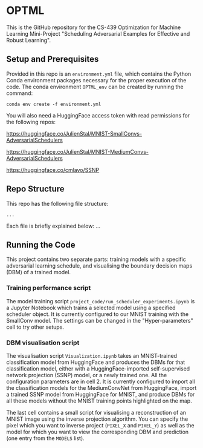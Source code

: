 # OPTML

This is the GitHub repository for the CS-439 Optimization for Machine Learning Mini-Project "Scheduling Adversarial Examples for Effective and Robust Learning".

## Setup and Prerequisites

Provided in this repo is an `environment.yml` file, which contains the Python Conda environment packages necessary for the proper execution of the code. The conda environment `OPTML_env` can be created by running the command:

    conda env create -f environment.yml

You will also need a HuggingFace access token with read permissions for the following repos:

https://huggingface.co/JulienStal/MNIST-SmallConvs-AdversarialSchedulers

https://huggingface.co/JulienStal/MNIST-MediumConvs-AdversarialSchedulers

https://huggingface.co/cmlavo/SSNP

## Repo Structure

This repo has the following file structure:

    ...

Each file is briefly explained below:
...

## Running the Code

This project contains two separate parts: training models with a specific adversarial learning schedule, and visualising the boundary decision maps (DBM) of a trained model.

### Training performance script

The model training script `project_code/run_scheduler_experiments.ipynb` is a Jupyter Notebook which trains a selected model using a specified scheduler object. It is currently configured to our MNIST training with the SmallConv model. The settings can be changed in the "Hyper-parameters" cell to try other setups.

### DBM visualisation script

The visualisation script `Visualization.ipynb` takes an MNIST-trained classification model from HuggingFace and produces the DBMs for that classification model, either with a HuggingFace-imported self-supervised network projection (SSNP) model, or a newly trained one. All the configuration parameters are in cell 2. It is currently configured to import all the classification models for the MediumConvNet from HuggingFace, import a trained SSNP model from HuggingFace for MNIST, and produce DBMs for all these models without the MNIST training points highlighted on the map.

The last cell contains a small script for visualising a reconstruction of an MNIST image using the inverse projection algorithm. You can specify the pixel which you want to inverse project (`PIXEL_X` and `PIXEL_Y`) as well as the model for which you want to view the corresponding DBM and prediction (one entry from the `MODELS` list). 

